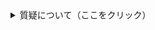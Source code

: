 <details>

<summary>質疑について（ここをクリック）</summary>

以下は要約ですので、正確な質疑内容は[会議録](./index.md#会議録配布資料)をご参照ください。分かりやすくするため、括弧書きの部分は、実際の質問内容にかなり修正を加えたところもあります。また、簡略化のため、理事者側（市役所側）の答弁から敬語表現を省いている場合があります。実際は理事者側のすべての答弁において、市民に対する敬語表現で回答がなされています。


<div class="q-mark-notes">
<p>私（安竹）の質問＝<i class="fa fa-question-circle hitori yasutake" aria-hidden="true"></i>、意見＝<i class="fa fa-exclamation-circle hitori yasutake" aria-hidden="true"></i><br>
一人会派の会 その他議員の質問＝<i class="fa fa-question-circle hitori" aria-hidden="true"></i>、意見＝<i class="fa fa-exclamation-circle hitori" aria-hidden="true"></i><br>
その他 議員の質問＝：<i class="fa fa-question-circle-o" aria-hidden="true"></i>、意見＝<i class="fa fa-exclamation-circle" aria-hidden="true"></i></p>
</div>

</details>